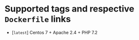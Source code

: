 # Supported tags and respective `Dockerfile` links

-   [`latest`] Centos 7 + Apache 2.4 + PHP 7.2



